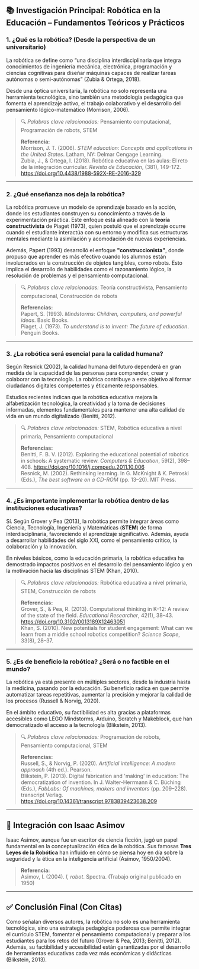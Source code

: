 ## 📚 Investigación Principal: Robótica en la Educación – Fundamentos Teóricos y Prácticos

### 1. ¿Qué es la robótica? (Desde la perspectiva de un universitario)

La robótica se define como “una disciplina interdisciplinaria que integra conocimientos de ingeniería mecánica, electrónica, programación y ciencias cognitivas para diseñar máquinas capaces de realizar tareas autónomas o semi-autónomas” (Zubia & Ortega, 2018).  

Desde una óptica universitaria, la robótica no solo representa una herramienta tecnológica, sino también una metodología pedagógica que fomenta el aprendizaje activo, el trabajo colaborativo y el desarrollo del pensamiento lógico-matemático (Morrison, 2006).

> 🔍 *Palabras clave relacionadas:* Pensamiento computacional, Programación de robots, STEM  
>   
> **Referencia:**  
> Morrison, J. T. (2006). *STEM education: Concepts and applications in the United States*. Latham, NY: Delmar Cengage Learning.  
> Zubia, J., & Ortega, I. (2018). Robótica educativa en las aulas: El reto de la integración curricular. *Revista de Educación*, (381), 149-172. https://doi.org/10.4438/1988-592X-RE-2016-329

---

### 2. ¿Qué enseñanza nos deja la robótica?

La robótica promueve un modelo de aprendizaje basado en la acción, donde los estudiantes construyen su conocimiento a través de la experimentación práctica. Este enfoque está alineado con la **teoría constructivista** de Piaget (1973), quien postuló que el aprendizaje ocurre cuando el estudiante interactúa con su entorno y modifica sus estructuras mentales mediante la asimilación y acomodación de nuevas experiencias.

Además, Papert (1993) desarrolló el enfoque **"construccionista"**, donde propuso que aprender es más efectivo cuando los alumnos están involucrados en la construcción de objetos tangibles, como robots. Esto implica el desarrollo de habilidades como el razonamiento lógico, la resolución de problemas y el pensamiento computacional.

> 🔍 *Palabras clave relacionadas:* Teoría constructivista, Pensamiento computacional, Construcción de robots  
>   
> **Referencias:**  
> Papert, S. (1993). *Mindstorms: Children, computers, and powerful ideas*. Basic Books.  
> Piaget, J. (1973). *To understand is to invent: The future of education*. Penguin Books.

---

### 3. ¿La robótica será esencial para la calidad humana?

Según Resnick (2002), la calidad humana del futuro dependerá en gran medida de la capacidad de las personas para comprender, crear y colaborar con la tecnología. La robótica contribuye a este objetivo al formar ciudadanos digitales competentes y éticamente responsables.

Estudios recientes indican que la robótica educativa mejora la alfabetización tecnológica, la creatividad y la toma de decisiones informadas, elementos fundamentales para mantener una alta calidad de vida en un mundo digitalizado (Benitti, 2012).

> 🔍 *Palabras clave relacionadas:* STEM, Robótica educativa a nivel primaria, Pensamiento computacional  
>   
> **Referencias:**  
> Benitti, F. B. V. (2012). Exploring the educational potential of robotics in schools: A systematic review. *Computers & Education*, 59(2), 398–408. https://doi.org/10.1016/j.compedu.2011.10.006  
> Resnick, M. (2002). Rethinking learning. In G. McKnight & K. Petroski (Eds.), *The best software on a CD-ROM* (pp. 13–20). MIT Press.

---

### 4. ¿Es importante implementar la robótica dentro de las instituciones educativas?

Sí. Según Grover y Pea (2013), la robótica permite integrar áreas como Ciencia, Tecnología, Ingeniería y Matemáticas (**STEM**) de forma interdisciplinaria, favoreciendo el aprendizaje significativo. Además, ayuda a desarrollar habilidades del siglo XXI, como el pensamiento crítico, la colaboración y la innovación.

En niveles básicos, como la educación primaria, la robótica educativa ha demostrado impactos positivos en el desarrollo del pensamiento lógico y en la motivación hacia las disciplinas STEM (Khan, 2010).

> 🔍 *Palabras clave relacionadas:* Robótica educativa a nivel primaria, STEM, Construcción de robots  
>   
> **Referencias:**  
> Grover, S., & Pea, R. (2013). Computational thinking in K–12: A review of the state of the field. *Educational Researcher*, 42(1), 38–43. https://doi.org/10.3102/0013189X12463051  
> Khan, S. (2010). New potentials for student engagement: What can we learn from a middle school robotics competition? *Science Scope*, 33(8), 28–37.

---

### 5. ¿Es de beneficio la robótica? ¿Será o no factible en el mundo?

La robótica ya está presente en múltiples sectores, desde la industria hasta la medicina, pasando por la educación. Su beneficio radica en que permite automatizar tareas repetitivas, aumentar la precisión y mejorar la calidad de los procesos (Russell & Norvig, 2020).

En el ámbito educativo, su factibilidad es alta gracias a plataformas accesibles como LEGO Mindstorms, Arduino, Scratch y Makeblock, que han democratizado el acceso a la tecnología (Blikstein, 2013).

> 🔍 *Palabras clave relacionadas:* Programación de robots, Pensamiento computacional, STEM  
>   
> **Referencias:**  
> Russell, S., & Norvig, P. (2020). *Artificial intelligence: A modern approach* (4th ed.). Pearson.  
> Blikstein, P. (2013). Digital fabrication and 'making' in education: The democratization of invention. In J. Walter-Herrmann & C. Büching (Eds.), *FabLabs: Of machines, makers and inventors* (pp. 209–228). transcript Verlag. https://doi.org/10.14361/transcript.9783839423638.209

---

## 🧠 Integración con Isaac Asimov

Isaac Asimov, aunque fue un escritor de ciencia ficción, jugó un papel fundamental en la conceptualización ética de la robótica. Sus famosas **Tres Leyes de la Robótica** han influido en cómo se piensa hoy en día sobre la seguridad y la ética en la inteligencia artificial (Asimov, 1950/2004).

> **Referencia:**  
> Asimov, I. (2004). *I, robot*. Spectra. (Trabajo original publicado en 1950)

---

## ✅ Conclusión Final (Con Citas)

Como señalan diversos autores, la robótica no solo es una herramienta tecnológica, sino una estrategia pedagógica poderosa que permite integrar el currículo STEM, fomentar el pensamiento computacional y preparar a los estudiantes para los retos del futuro (Grover & Pea, 2013; Benitti, 2012). Además, su factibilidad y accesibilidad están garantizadas por el desarrollo de herramientas educativas cada vez más económicas y didácticas (Blikstein, 2013).
